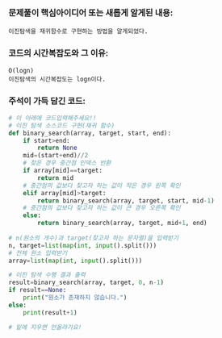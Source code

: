 ### 문제풀이 핵심아이디어 또는 새롭게 알게된 내용: 
    이진탐색을 재귀함수로 구현하는 방법을 알게되었다.
    
### 코드의 시간복잡도와 그 이유:
    O(logn)
    이진탐색의 시간복잡도는 logn이다.
    
    
### 주석이 가득 담긴 코드:
```python
# 이 아래에 코드입력해주세요!!
# 이진 탐색 소스코드 구현(재귀 함수)
def binary_search(array, target, start, end):
    if start>end:
        return None
    mid=(start+end)//2
    # 찾은 경우 중간점 인덱스 반환
    if array[mid]==target:
        return mid
    # 중간점의 값보다 찾고자 하는 값이 작은 경우 왼쪽 확인
    elif array[mid]>target:
        return binary_search(array, target, start, mid-1)
    # 중간점의 값보다 찾고자 하는 값이 큰 경우 오른쪽 확인
    else:
        return binary_search(array, target, mid+1, end)
    
# n(원소의 개수)과 target(찾고자 하는 문자열)을 입력받기
n, target=list(map(int, input().split()))
# 전체 원소 입력받기
array=list(map(int, input().split()))

# 이진 탐색 수행 결과 출력
result=binary_search(array, target, 0, n-1)
if result==None:
    print("원소가 존재하지 않습니다.")
else:
    print(result+1)

# 밑에 지우면 안올라가요!
```